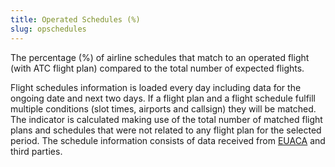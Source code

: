 ```yaml
---
title: Operated Schedules (%)
slug: opschedules
---
```


The percentage (%) of airline schedules that match to an operated flight (with ATC flight plan) compared to the total number of expected flights. 

Flight schedules information is loaded every day including data for the ongoing date and next two days. If a flight plan and a flight schedule fulfill multiple conditions (slot times, airports and callsign) they will be matched. The indicator is calculated making use of the total number of matched flight plans and schedules that were not related to any flight plan for the selected period. The schedule information consists of data received from [EUACA](/acronym/euaca) and third parties. 